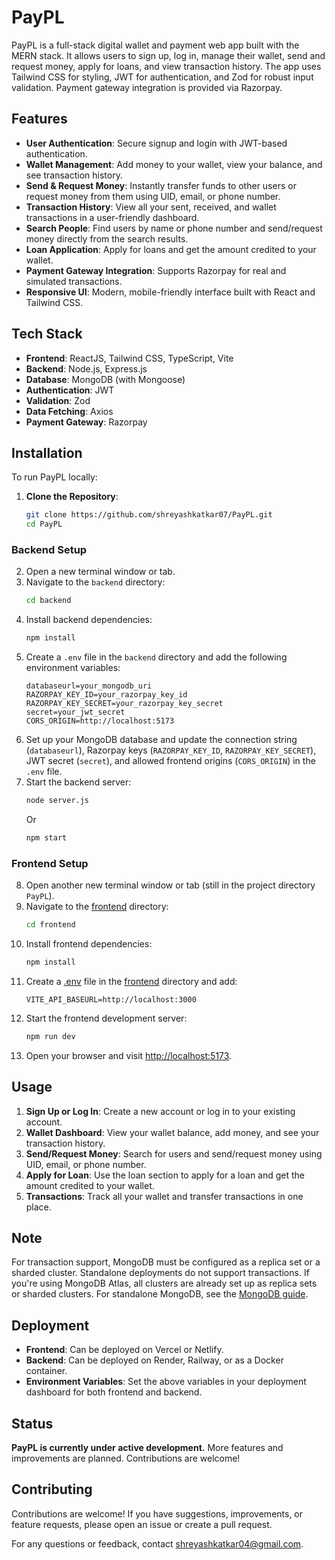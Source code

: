 # PayPL

PayPL is a full-stack digital wallet and payment web app built with the MERN stack. It allows users to sign up, log in, manage their wallet, send and request money, apply for loans, and view transaction history. The app uses Tailwind CSS for styling, JWT for authentication, and Zod for robust input validation. Payment gateway integration is provided via Razorpay.

## Features

- **User Authentication**: Secure signup and login with JWT-based authentication.
- **Wallet Management**: Add money to your wallet, view your balance, and see transaction history.
- **Send & Request Money**: Instantly transfer funds to other users or request money from them using UID, email, or phone number.
- **Transaction History**: View all your sent, received, and wallet transactions in a user-friendly dashboard.
- **Search People**: Find users by name or phone number and send/request money directly from the search results.
- **Loan Application**: Apply for loans and get the amount credited to your wallet.
- **Payment Gateway Integration**: Supports Razorpay for real and simulated transactions.
- **Responsive UI**: Modern, mobile-friendly interface built with React and Tailwind CSS.

## Tech Stack

- **Frontend**: ReactJS, Tailwind CSS, TypeScript, Vite
- **Backend**: Node.js, Express.js
- **Database**: MongoDB (with Mongoose)
- **Authentication**: JWT
- **Validation**: Zod
- **Data Fetching**: Axios
- **Payment Gateway**: Razorpay

## Installation

To run PayPL locally:

1. **Clone the Repository**:
    ```bash
    git clone https://github.com/shreyashkatkar07/PayPL.git
    cd PayPL
    ```

### Backend Setup

2. Open a new terminal window or tab.
3. Navigate to the `backend` directory:
    ```bash
    cd backend
    ```
4. Install backend dependencies:
    ```bash
    npm install
    ```
5. Create a `.env` file in the `backend` directory and add the following environment variables:
    ```env
    databaseurl=your_mongodb_uri
    RAZORPAY_KEY_ID=your_razorpay_key_id
    RAZORPAY_KEY_SECRET=your_razorpay_key_secret
    secret=your_jwt_secret
    CORS_ORIGIN=http://localhost:5173
    ```
6. Set up your MongoDB database and update the connection string (`databaseurl`), Razorpay keys (`RAZORPAY_KEY_ID`, `RAZORPAY_KEY_SECRET`), JWT secret (`secret`), and allowed frontend origins (`CORS_ORIGIN`) in the `.env` file.
7. Start the backend server:
    ```bash
    node server.js
    ```
    Or
    ```bash
    npm start
    ```

### Frontend Setup

8. Open another new terminal window or tab (still in the project directory `PayPL`).
9. Navigate to the [frontend](http://_vscodecontentref_/4) directory:
    ```bash
    cd frontend
    ```
10. Install frontend dependencies:
    ```bash
    npm install
    ```
11. Create a [.env](http://_vscodecontentref_/5) file in the [frontend](http://_vscodecontentref_/6) directory and add:
    ```env
    VITE_API_BASEURL=http://localhost:3000
    ```
12. Start the frontend development server:
    ```bash
    npm run dev
    ```
13. Open your browser and visit [http://localhost:5173](http://localhost:5173).

## Usage

1. **Sign Up or Log In**: Create a new account or log in to your existing account.
2. **Wallet Dashboard**: View your wallet balance, add money, and see your transaction history.
3. **Send/Request Money**: Search for users and send/request money using UID, email, or phone number.
4. **Apply for Loan**: Use the loan section to apply for a loan and get the amount credited to your wallet.
5. **Transactions**: Track all your wallet and transfer transactions in one place.

## Note

For transaction support, MongoDB must be configured as a replica set or a sharded cluster. Standalone deployments do not support transactions. If you're using MongoDB Atlas, all clusters are already set up as replica sets or sharded clusters. For standalone MongoDB, see the [MongoDB guide](https://docs.mongodb.com/manual/tutorial/convert-standalone-to-replica-set/).

## Deployment

- **Frontend**: Can be deployed on Vercel or Netlify.
- **Backend**: Can be deployed on Render, Railway, or as a Docker container.
- **Environment Variables**: Set the above variables in your deployment dashboard for both frontend and backend.

## Status

**PayPL is currently under active development.** More features and improvements are planned. Contributions are welcome!

## Contributing

Contributions are welcome! If you have suggestions, improvements, or feature requests, please open an issue or create a pull request.

For any questions or feedback, contact [shreyashkatkar04@gmail.com](mailto:shreyashkatkar04@gmail.com).